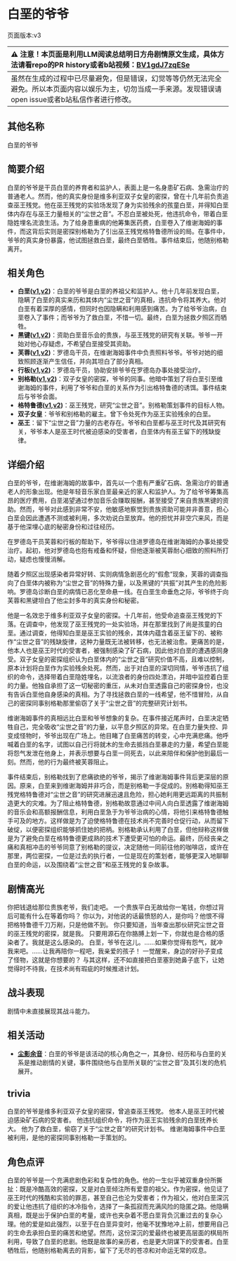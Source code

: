 # 白垩的爷爷
页面版本:v3
 

| :warning: 注意！本页面是利用LLM阅读总结明日方舟剧情原文生成，具体方法请看repo的PR history或者b站视频：[BV1gdJ7zqESe](https://www.bilibili.com/video/BV1gdJ7zqESe/)         |
|:----------------------------|
| 虽然在生成的过程中已尽量避免，但是错误，幻觉等等仍然无法完全避免。所以本页面内容以娱乐为主，切勿当成一手来源。发现错误请open issue或者b站私信作者进行修改。|



## 其他名称
白垩的爷爷
## 简要介绍
白垩的爷爷是干员白垩的养育者和监护人，表面上是一名身患矿石病、急需治疗的普通老人。然而，他的真实身份是维多利亚双子女皇的密探，曾在十几年前负责追查巫王残党。他在巫王残党的实验场发现了身为实验残余的孩童白垩，并得知白垩体内存在与巫王力量相关的“尘世之音”。不忍白垩被处死，他违抗命令，带着白垩隐姓埋名流浪生活。为了给身患重病的他筹集医药费，白垩卷入了维谢海姆的事件，而这背后实则是密探别格勒为了引出巫王残党格特鲁德所设的局。在事件中，爷爷的真实身份暴露，他试图拯救白垩，最终白垩牺牲。事件结束后，他随别格勒离开。
## 相关角色
-   **白垩([v1](../chars/extended_char_bai_e.md),[v2](extended_char_bai_e.md))**：白垩的爷爷是白垩的养祖父和监护人。他十几年前发现白垩，隐瞒了白垩的真实来历和其体内“尘世之音”的真相，违抗命令将其养大。他对白垩有着深厚的感情，但同时也因隐瞒和利用感到痛苦。为了给爷爷治病，白垩卷入了事件；而爷爷为了救白垩，不惜一切。最终，白垩为拯救夕照区而牺牲。
-   **黑键([v1](../chars/char_4046_ebnhlz.md),[v2](char_4046_ebnhlz.md))**：资助白垩音乐会的贵族，与巫王残党的研究有关联。爷爷一开始对他心存疑虑，不希望白垩接受其资助。
-   **芙蓉([v1](../chars/char_120_hibisc.md),[v2](char_120_hibisc.md))**：罗德岛干员，在维谢海姆事件中负责照料爷爷。爷爷对她的细致照顾逐渐产生信任，并向其坦白了部分真相。
-   **行板([v1](../chars/extended_char_xing_ban.md),[v2](extended_char_xing_ban.md))**：罗德岛干员，协助安排爷爷在罗德岛办事处接受治疗。
-   **别格勒([v1](../chars/extended_char_bie_ge_lei.md),[v2](extended_char_bie_ge_lei.md))**：双子女皇的密探，爷爷的同事。他暗中策划了将白垩引至维谢海姆的事件，利用了爷爷和白垩的关系作为引出格特鲁德的诱饵。事件结束后与爷爷会面。
-   **格特鲁德([v1](../chars/extended_char_ge_te_lu_de.md),[v2](extended_char_ge_te_lu_de.md))**：巫王残党，研究“尘世之音”。别格勒策划事件的目标人物。
-   **双子女皇**：爷爷和别格勒的雇主。曾下令处死作为巫王实验残余的白垩。
-   **巫王**：留下“尘世之音”力量的古老存在。爷爷和白垩都与巫王时代及其研究有关，爷爷本人是巫王时代被迫感染的受害者，白垩体内有巫王留下的残缺旋律。
## 详细介绍
白垩的爷爷，在维谢海姆的故事中，首先以一个患有严重矿石病、急需治疗的普通老人的形象出现。他是年轻音乐家白垩最亲近的家人和监护人。为了给爷爷筹集高昂的医疗费用，白垩渴望通过参加音乐会赚取报酬，甚至接受了来自贵族黑键的资助。然而，爷爷对此感到非常不安，他敏感地察觉到贵族资助可能并非善意，担心白垩会因此遭遇不测或被利用，多次劝说白垩放弃。他的担忧并非空穴来风，而是基于他深埋心底的秘密身份和过往经历。

在罗德岛干员芙蓉和行板的帮助下，爷爷得以住进罗德岛在维谢海姆的办事处接受治疗。起初，他对罗德岛也抱有戒备和怀疑，但他逐渐被芙蓉耐心细致的照料所打动，疑虑也慢慢消解。

随着夕照区出现感染者异常好转、实则病情急剧恶化的“假愈”现象，芙蓉的调查指向了白垩体内被称为“尘世之音”的特殊力量，以及黑键的“共振”对其产生的危险影响。罗德岛诊断白垩的病情已恶化至命悬一线。在白垩生命垂危之际，爷爷终于向芙蓉和黑键坦白了他尘封多年的真实身份和秘密。

他是一名效忠于维多利亚双子女皇的密探。十几年前，他受命追查巫王残党的下落。在调查中，他发现了巫王残党的一处实验场，并在那里找到了尚是孩童的白垩。通过调查，他得知白垩是巫王实验的残余，其体内蕴含着巫王留下的、被称作“尘世之音”的残缺旋律，这种力量既无法被转移，也无法被治愈。更痛苦的是，他本人也是巫王时代的受害者，被强制感染了矿石病，因此他对白垩的遭遇感同身受。双子女皇的密探组织认为白垩体内的“尘世之音”研究价值不高，且难以控制，原本计划将白垩作为实验残余处死。然而，出于对白垩的深切同情，爷爷违抗了组织的命令，选择带着白垩隐姓埋名，以流浪者的身份四处漂泊，并暗中监控着白垩的力量。他独自承担了这一切秘密的重压，从未对白垩透露自己的密探身份，也没有告诉白垩他自身感染的真相。为了寻找拯救白垩的一线希望，他不惜冒险，从自己的密探同事别格勒那里偷窃了关于“尘世之音”的完整研究计划书。

维谢海姆事件的真相远比白垩和爷爷想象的复杂。在事件接近尾声时，白垩决定牺牲自己，完全吸收“尘世之音”的力量，以平息夕照区的异常。在白垩力量失控、异变成怪物时，爷爷出现在广场上。他目睹了白垩痛苦的转变，心中充满悲痛。他呼喊着白垩的名字，试图以自己行将就木的生命去抵挡白垩暴走的力量，希望白垩能将怨气发泄在他身上，并表示想要与白垩一同死去，以此来陪伴和保护他到最后一刻。然而，他的行为最终被芙蓉阻止。

事件结束后，别格勒找到了悲痛欲绝的爷爷，揭示了维谢海姆事件背后更深层的原因。原来，白垩来到维谢海姆并非巧合，而是别格勒一手促成的。别格勒得知巫王残党格特鲁德对“尘世之音”的研究进展迅速且危险，担心她利用更远距离的共振制造更大的灾难。为了阻止格特鲁德，别格勒故意通过中间人向白垩透露了维谢海姆的音乐会和高额报酬信息，利用白垩急于为爷爷治病的心情，将他引来格特鲁德触手可及的地方。这样做是为了迫使格特鲁德在技术尚不完善时仓促行动，从而留下破绽，以便密探组织能够抓住她的把柄。别格勒承认利用了白垩，但他辩称这样做是为了避免白垩在格特鲁德更成熟的技术下遭受更可怕的命运。最终，历经丧亲之痛和真相冲击的爷爷同意了别格勒的提议，决定随他一同前往他的咖啡店，或许在那里，两位密探，一位是过去的执行者，一位是现在的策划者，能够更深入地聊聊白垩的命运，以及围绕着“尘世之音”和巫王残党的复杂故事。
## 剧情高光
你把钱退给那位贵族老爷，我们走吧。 一个贵族平白无故给你一笔钱，你想过背后可能有什么在等着你吗？
你以为，对他说的话最愤怒的人，是你吗？他恨不得把格特鲁德千刀万剐，只是他做不到。
你只要知道，当年查出那伙研究尘世之音的巫王残党的密探，就是我。
只要用源石在你胳膊上划一下，你就也是合格的感染者了。我就是这么感染的。
白垩，爷爷在这儿。……如果你觉得有怨气，就冲我来吧。……让我再陪你一程吧，我亲爱的孩子！
一觉醒来，身边的好孙子变成了怪物，这就是你想要的？ 与其这样，还不如直接把白垩塞到她鼻子底下，让她觉得时不待我，在技术尚有瑕疵的时候推进计划。
## 战斗表现
剧情中未直接展现其战斗能力。
## 相关活动
-   **[尘影余音](../stories/act18side.md)**：白垩的爷爷是该活动的核心角色之一，其身份、经历和与白垩的关系是推动剧情的关键，事件围绕他与白垩所关联的“尘世之音”及其引发的危机展开。
## trivia
白垩的爷爷是维多利亚双子女皇的密探，曾追查巫王残党。
他本人是巫王时代被迫感染矿石病的受害者。
他违抗组织命令，将作为巫王实验残余的白垩抚养长大。
他为了救白垩，偷窃了关于“尘世之音”的研究计划书。
维谢海姆事件中白垩被利用，是他的密探同事别格勒一手策划的。
## 角色点评
白垩的爷爷是一个充满悲剧色彩和复杂性的角色。他的一生似乎被双重身份所撕扯：既是冷酷高效的密探，又是对白垩倾注所有爱意的祖父。作为密探，他见证了巫王时代的残酷和实验的罪恶，甚至自己也沦为受害者；作为祖父，他对白垩深沉的爱让他违抗了组织的冰冷指令，选择了一条孤寂而充满风险的隐匿之路。他隐瞒真相，既是出于保护白垩的考量，或许也夹杂着不愿白垩背负沉重过去的复杂心理。他的爱是如此强烈，以至于在白垩异变时，他毫不犹豫地冲上前，想要用自己的生命去承担白垩的痛苦和绝望。然而，这份深沉的爱最终也被更高层面的棋局所利用，导致了白垩的悲剧。他既是故事的亲历者，也是更大阴谋下的受害者。白垩牺牲后，他随别格勒离去的背影，留下了无尽的苍凉和对命运无常的叹息。
